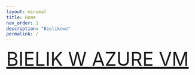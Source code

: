 ```yaml
---
layout: minimal
title: Home
nav_order: 1
description: "Bielikowo"
permalink: /
---
```


<span class="luckiest" style="font-size: 50px;"><a href="/bielikowo/bielik-w-azure-vm/index.html">BIELIK W AZURE VM</a></span>
<!--<div class="video-container">
    <iframe src="https://www.youtube.com/embed/NuUI4NfnxoY" frameborder="0" allowfullscreen></iframe>
</div>-->


